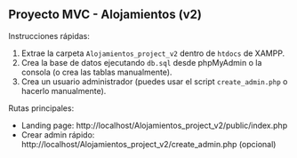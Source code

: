 Proyecto MVC - Alojamientos (v2)
--------------------------------

Instrucciones rápidas:
1. Extrae la carpeta `Alojamientos_project_v2` dentro de `htdocs` de XAMPP.
2. Crea la base de datos ejecutando `db.sql` desde phpMyAdmin o la consola (o crea las tablas manualmente).
3. Crea un usuario administrador (puedes usar el script `create_admin.php` o hacerlo manualmente).

Rutas principales:
- Landing page: http://localhost/Alojamientos_project_v2/public/index.php
- Crear admin rápido: http://localhost/Alojamientos_project_v2/create_admin.php  (opcional)
